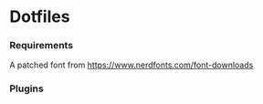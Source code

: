 # Dotfiles

### Requirements

A patched font from https://www.nerdfonts.com/font-downloads

### Plugins
